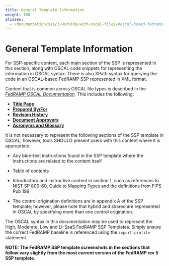 ```yaml
---
title: General Template Information
weight: 100
aliases:
  - /documentation/ssp/3-working-with-oscal-files/#oscal-based-fedramp-ssp-template
---
```

# General Template Information

For SSP-specific content, each main section of the SSP is represented in this section, along with OSCAL code snippets for representing the information in OSCAL syntax. There is also XPath syntax for querying the code in an OSCAL-based FedRAMP SSP represented in XML format.

Content that is common across OSCAL file types is described in the *[FedRAMP OSCAL Documentation](/documentation).* This includes the following:

- [**Title Page**](/documentation/common-fedramp-elements/title-page-information)
- [**Prepared By/For**](/documentation/common-fedramp-elements/prepared-by-for)
- [**Revision History**](/documentation/common-fedramp-elements/document-revision-history)
- [**Document Approvers**](/documentation/common-fedramp-elements/document-approvals)
- [**Acronyms and Glossary**](/documentation/common-fedramp-elements/attachments)

It is not necessary to represent the following sections of the SSP template in OSCAL; however, tools SHOULD present users with this content where it is appropriate:

-   Any blue-text instructions found in the SSP template where the instructions are related to the content itself

-   Table of contents

-   Introductory and instructive content in section 1, such as references to NIST SP 800-60, Guide to Mapping Types and the definitions from FIPS Pub 199

-   The control origination definitions are in appendix A of the SSP template; however, please note that hybrid and shared are represented in OSCAL by specifying more than one control origination.

The OSCAL syntax in this documentation may be used to represent the High, Moderate, Low and LI-SaaS FedRAMP SSP Templates. Simply ensure the correct FedRAMP baseline is referenced using the `import-profile` statement.

**NOTE: The FedRAMP SSP template screenshots in the sections that follow vary slightly from the most current version of the FedRAMP rev 5 SSP template.**
